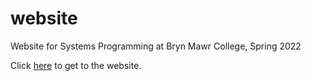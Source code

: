 # website
Website for Systems Programming at Bryn Mawr College, Spring 2022 

Click [here](https://brynmawr-cs223-s22.github.io/website/) to get to the website.
